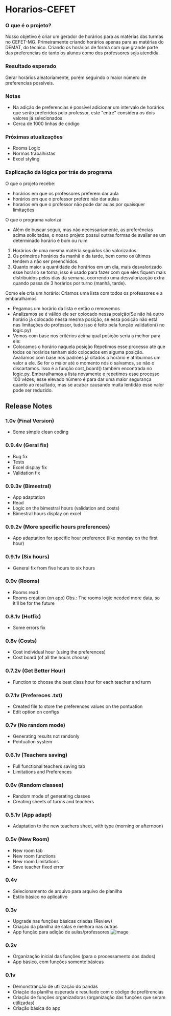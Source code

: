 ﻿# Horarios-CEFET

### O que é o projeto?

Nosso objetivo é criar um gerador de horários para as matérias das turmas no CEFET-MG. Primeiramente criando horários apenas para as matérias do DEMAT, do técnico. Criando os horários de forma com que grande parte das preferencias de tanto os alunos como dos professores seja atendida.

### Resultado esperado

Gerar horários aleatoriamente, porém seguindo o maior número de preferencias possíveis.

### Notas
- Na adição de preferencias é possível adicionar um intervalo de horários que serão preferidos pelo professor, este "entre" considera os
dois valores já selecionados
- Cerca de 1000 linhas de código

### Próximas atualizações
- Rooms Logic
- Normas trabalhistas
- Excel styling

### Explicação da lógica por trás do programa
O que o projeto recebe:
-  horários em que os professores preferem dar aula
-  horários em que o professor prefere não dar aulas
-  horarios em que o professor não pode dar aulas por quaisquer limitações

O que o programa valoriza:
-   Além de buscar seguir, mas não necessariamente, as preferências acima solicitadas, o nosso projeto possui outras formas de avaliar se um determinado horário é bom ou ruim
1) Horários de uma mesma matéria seguidos são valorizados.
2) Os primeiros horários da manhã e da tarde, bem como os últimos tendem a não ser preenchidos.
3) Quanto maior a quantidade de horários em um dia, mais desvalorizado esse horário se torna, isso é usado para fazer com que eles fiquem mais distribuidos pelos dias da semana, ocorrendo uma desvalorização extra quando passa de 3 horários por turno (manhã, tarde).

Como ele cria um horário:
Criamos uma lista com todos os professores e a embaralhamos
   - Pegamos um horário da lista e então o removemos
   - Analizamos se é válido ele ser colocado nessa posição(Se não há outro horário já colocado nessa mesma posição, se essa posição não está nas limitações do professor, tudo isso é feito pela função validation() no logic.py) 
   - Vemos com base nos critérios acima qual posição seria a melhor para ele:
   - Colocamos o horário naquela posição
Repetimos esse processo até que todos os horários tenham sido colocados em alguma posição.
Avaliamos com base nos padrões já citados o horário e atribuimos um valor a ele. Se for o maior até o momento nós o salvamos, se não o discartamos. Isso é a função cost_board() também encontrada no logic.py.
Embaralhamos a lista novamente e repetimos esse processo 100 vêzes, esse elevado número é para dar uma maior segurança quanto ao resultado, mas se acabar causando muita lentidão esse valor pode ser reduzido.

## Release Notes

### 1.0v (Final Version)
- Some simple clean coding

### 0.9.4v (Geral fix)
- Bug fix
- Tests
- Excel display fix
- Validation fix

### 0.9.3v (Bimestral)
- App adaptation
- Read
- Logic on the bimestral hours (validation and costs)
- Bimestral hours display on excel

### 0.9.2v (More specific hours preferences)
- App adaptation for specific hour preference (like monday on the first hour)

### 0.9.1v (Six hours)
- General fix from five hours to six hours

### 0.9v (Rooms)
- Rooms read
- Rooms creation (on app)
Obs.: The rooms logic needed more data, so it'll be for the future

### 0.8.1v (Hotfix)
- Some errors fix

### 0.8v (Costs)
- Cost individual hour (using the preferences)
- Cost board (of all the hours choose)

### 0.7.2v (Get Better Hour)
- Function to choose the best class hour for each teacher and turm

### 0.7.1v (Prefereces .txt)
- Created file to store the preferences values on the pontuation
- Edit option on configs

### 0.7v (No random mode)
- Generating results not randonly
- Pontuation system

### 0.6.1v (Teachers saving)
- Full functional teachers saving tab
- Limitations and Preferences

### 0.6v (Random classes)
- Random mode of generating classes
- Creating sheets of turms and teachers

### 0.5.1v (App adapt)
- Adaptation to the new teachers sheet, with type (morning or afternoon)

### 0.5v (New Room)
- New room tab
- New room functions
- New room Limitations
- Save teacher fixed error

### 0.4v
- Selecionamento de arquivo para arquivo de planilha
- Estilo básico no aplicativo

### 0.3v
- Upgrade nas funções básicas criadas (Review)
- Criação da planilha de salas e melhora nas outras
- App função para adição de aulas/professores
![image](https://user-images.githubusercontent.com/62257920/138364396-9e40b620-c60b-4cac-99a5-ef3c660c2297.png)

### 0.2v
- Organização inicial das funções (para o processamento dos dados)
- App básico, com funções somente básicas

### 0.1v
- Demonstranção de utilização do pandas
- Criação da planilha esperada e resultado com o código de prefêrencias
- Criação de funções organizadoras (organização das funções que seram utilizadas)
- Criação básica do app
